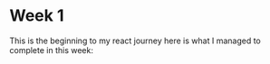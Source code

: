 # Week 1

This is the beginning to my react journey here is what I managed to complete in this week:

